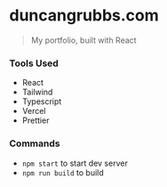# duncangrubbs.com

> My portfolio, built with React

### Tools Used

- React
- Tailwind
- Typescript
- Vercel
- Prettier

### Commands

- `npm start` to start dev server
- `npm run build` to build
